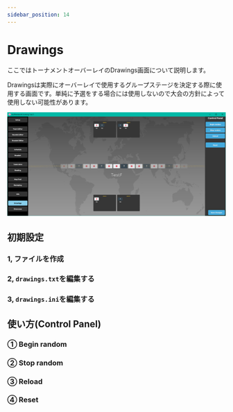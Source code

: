 ```yaml
---
sidebar_position: 14
---
```


# Drawings

ここではトーナメントオーバーレイのDrawings画面について説明します。

Drawingsは実際にオーバーレイで使用するグループステージを決定する際に使用する画面です。単純に予選をする場合には使用しないので大会の方針によって使用しない可能性があります。

![Drawings](/img/osu_lazer/drawings.png)

## 初期設定

### 1, ファイルを作成

### 2, `drawings.txt`を編集する

### 3, `drawings.ini`を編集する

## 使い方(Control Panel)

### ① Begin random

### ② Stop random

### ③ Reload

### ④ Reset
